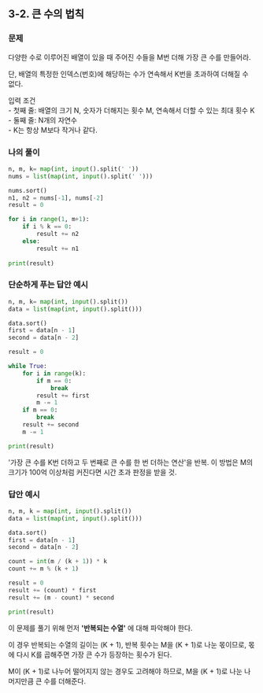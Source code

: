 ## 3-2. 큰 수의 법칙

### 문제
다양한 수로 이루어진 배열이 있을 때 주어진 수들을 M번 더해 가장 큰 수를 만들어라.  

단, 배열의 특정한 인덱스(번호)에 해당하는 수가 연속해서 K번을 초과하여 더해질 수 없다.  

입력 조건  
\- 첫째 줄: 배열의 크기 N, 숫자가 더해지는 횟수 M, 연속해서 더할 수 있는 최대 횟수 K  
\- 둘째 줄: N개의 자연수  
\- K는 항상 M보다 작거나 같다.

### 나의 풀이
```python
n, m, k= map(int, input().split(' '))
nums = list(map(int, input().split(' ')))

nums.sort()
n1, n2 = nums[-1], nums[-2]
result = 0

for i in range(1, m+1):
    if i % k == 0:
        result += n2
    else:
        result += n1
        
print(result)
```

### 단순하게 푸는 답안 예시
```python
n, m, k= map(int, input().split())
data = list(map(int, input().split()))

data.sort()
first = data[n - 1]
second = data[n - 2]

result = 0

while True:
    for i in range(k):
        if m == 0: 
            break
        result += first
        m -= 1
    if m == 0: 
        break
    result += second
    m -= 1

print(result)
```
'가장 큰 수를 K번 더하고 두 번째로 큰 수를 한 번 더하는 연산'을 반복. 이 방법은 M의 크기가 100억 이상처럼 커진다면 시간 초과 판정을 받을 것.

### 답안 예시
```python
n, m, k = map(int, input().split())
data = list(map(int, input().split()))

data.sort()
first = data[n - 1]
second = data[n - 2]

count = int(m / (k + 1)) * k
count += m % (k + 1)

result = 0
result += (count) * first
result += (m - count) * second

print(result)
```
이 문제를 풀기 위해 먼저 __'반복되는 수열'__ 에 대해 파악해야 한다.  

이 경우 반복되는 수열의 길이는 (K + 1), 반복 횟수는 M을 (K + 1)로  나눈 몫이므로, 몫에 다시 K를 곱해주면 가장 큰 수가 등장하는 횟수가 된다.  

M이 (K + 1)로 나누어 떨어지지 않는 경우도 고려해야 하므로, M을 (K + 1)로 나눈 나머지만큼 큰 수를 더해준다.  
